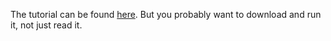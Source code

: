 The tutorial can be found [here](tutorial.ipynb). But you probably want to download and run it, not just read it.
